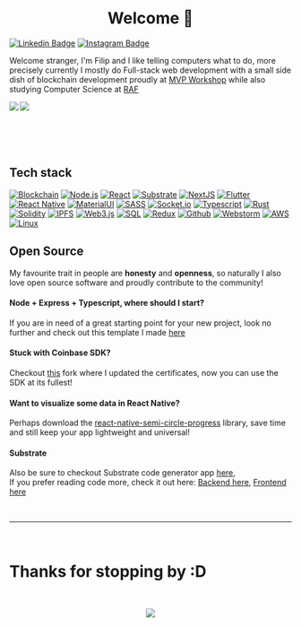 <h1 align= "center"><b>Welcome 👋 </b></h1>
 
[![Linkedin Badge](https://img.shields.io/badge/-pajicf-blue?style=flat&logo=Linkedin&logoColor=white&link=https://www.linkedin.com/in/pajicf/)](https://www.linkedin.com/in/pajicf/)
[![Instagram Badge](https://img.shields.io/badge/-@pajicf-E1306C?style=flat&labelColor=E1306C&logo=instagram&logoColor=white&link=https://www.instagram.com/pajicf/)](https://www.instagram.com/pajicf/)

Welcome stranger, I'm Filip and I like telling computers what to do, more precisely currently I mostly do Full-stack web
development with a small side dish of blockchain development proudly at [MVP Workshop](https://mvpworkshop.co) while also studying
Computer Science at [RAF](https://www.raf.edu.rs)<br />

<a href="https://github.com/anuraghazra/github-readme-stats">
  <img align="left" src="https://github-readme-stats.vercel.app/api/top-langs/?username=pajicf&hide=html,ruby,css" />
</a>
<a href="https://github.com/anuraghazra/convoychat">
  <img align="left" src="https://github-readme-stats.vercel.app/api?username=pajicf&show_icons=true&count_private=true&" />
</a>
<br /><br /><br /><br /><br />

## Tech stack
[![Blockchain](https://img.shields.io/badge/-Blockchain-black?style=for-the-badge&logo=bitcoin&logoColor=white)]()
[![Node.js](https://img.shields.io/badge/-Node.js-339933?style=for-the-badge&logo=Node.js&logoColor=white)]()
[![React](https://img.shields.io/badge/-React-black?style=for-the-badge&logo=react&logoColor=blue)]()
[![Substrate](https://img.shields.io/badge/-Substrate-black?style=for-the-badge&logo=Parity-substrate&logoColor=white)]()
[![NextJS](https://img.shields.io/badge/-NextJS-black?style=for-the-badge&logo=Next.js&logoColor=white)]()
[![Flutter](https://img.shields.io/badge/-Flutter-white?style=for-the-badge&logo=Flutter&logoColor=blue)]()
[![React Native](https://img.shields.io/badge/-React_Native-blue?style=for-the-badge&logo=react&logoColor=white)]()
[![MaterialUI](https://img.shields.io/badge/-MaterialUI-007acc?style=for-the-badge&logo=material-ui&logoColor=white)]()
[![SASS](https://img.shields.io/badge/-SASS-CD6799?style=for-the-badge&logo=sass&logoColor=white)]()
[![Socket.io](https://img.shields.io/badge/-Socket.io-black?style=for-the-badge&logo=socket.io&logoColor=white)]()
[![Typescript](https://img.shields.io/badge/-Typescript-007acc?style=for-the-badge&logo=typescript&logoColor=white)]()
[![Rust](https://img.shields.io/badge/-Rust-orange?style=for-the-badge&logo=rust&logoColor=white)]()
[![Solidity](https://img.shields.io/badge/-Solidity-3c3c3d?style=for-the-badge&logo=ethereum&logoColor=white)]()
[![IPFS](https://img.shields.io/badge/-IPFS-23bbad?style=for-the-badge&logo=ipfs&logoColor=white)]()
[![Web3.js](https://img.shields.io/badge/-Web3.js-black?style=for-the-badge&logo=javascript&logoColor=)]()
[![SQL](https://img.shields.io/badge/-SQL-d2082d?style=for-the-badge&logo=mysql&logoColor=white)]()
[![Redux](https://img.shields.io/badge/-Redux-764abc?style=for-the-badge&logo=redux&logoColor=white)]()
[![Github](https://img.shields.io/badge/-GitHub-black?style=for-the-badge&logo=github&logoColor=white)]()
[![Webstorm](https://img.shields.io/badge/-WebStorm-007acc?style=for-the-badge&logo=webstorm&logoColor=white)]()
[![AWS](https://img.shields.io/badge/-AWS-orange?style=for-the-badge&logo=Amazon-AWS&logoColor=white)]()
[![Linux](https://img.shields.io/badge/-Linux-black?style=for-the-badge&logo=linux&logoColor=orange)]()

## Open Source
My favourite trait in people are <b>honesty</b> and <b>openness</b>, so naturally I also love open source software and proudly contribute to the community!

#### Node + Express + Typescript, where should I start?
If you are in need of a great starting point for your new project, look no further and check
out this template I made [here](https://github.com/pajicf/node-be-template)

#### Stuck with Coinbase SDK?
Checkout [this](https://github.com/pajicf/coinbase-node) fork where I updated the certificates, now you can use the SDK at its fullest!

#### Want to visualize some data in React Native?
Perhaps download the [react-native-semi-circle-progress](https://github.com/pajicf/react-native-semi-circle-progress) library,
save time and still keep your app lightweight and universal!

#### Substrate
Also be sure to checkout Substrate code generator app [here](https://substrate-startkit.mvpworkshop.co), <br/>
If you prefer reading code more, check it out here:
[Backend here](https://github.com/MVPWorkshop/substrate-startkit-gui-api), 
[Frontend here](https://github.com/MVPWorkshop/substrate-startkit-gui-app)

<br />
<hr/>
<br />
<h1><b>Thanks for stopping by :D</b></h1><br/>
<p align="center"> 
  <img src="https://profile-counter.glitch.me/pajicf/count.svg" />
</p>
